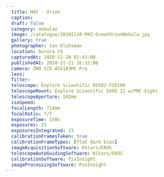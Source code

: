```yaml
---
  title: M42 - Orion
  caption: 
  draft: false
  category: nebulae
  image: /catalogue/20201120-M42-GreatOrionNebula.jpg
  gallery: true
  photographer: Ian Kluhsman
  location: Aurora CO
  capturedAt: 2020-11-20 02:43:00
  publishedAt: 2020-11-21 16:32:00
  camera: ZWO CCD ASI183MC Pro
  lens: 
  filter: 
  telescope: Explore Scientific ED102-FCD100
  telescopeMount: Explore Scientific EXOS II w/PMC-Eight
  telescopeAperture: 102mm
  isoSpeed: 
  focalLength: 714mm
  focalRatio: f/7
  exposureTime: 150s
  exposures: 23
  exposuresIntegrated: 23
  calibrationFramesTaken: true
  calibrationFrameTypes: [flat dark bias]
  imageAcquisitionSoftware: KStars/EKOS
  telescopeAutoGuidingSoftware: KStars/EKOS
  calibrationSoftware: PixInsight
  imageProcessingSoftware: PixInsight
---
```

